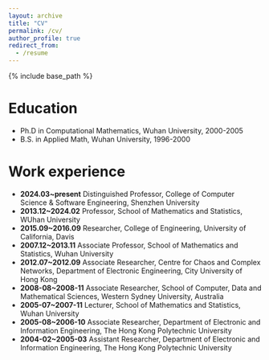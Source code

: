 ```yaml
---
layout: archive
title: "CV"
permalink: /cv/
author_profile: true
redirect_from:
  - /resume
---
```


{% include base_path %}

Education
======
* Ph.D in Computational Mathematics, Wuhan University, 2000-2005
* B.S. in Applied Math, Wuhan University, 1996-2000

Work experience
======
* **2024.03~present** Distinguished Professor, College of Computer Science & Software Engineering, Shenzhen University
* **2013.12~2024.02** Professor, School of Mathematics and Statistics, WUhan University
* **2015.09~2016.09** Researcher, College of Engineering, University of California, Davis
* **2007.12~2013.11** Associate Professor, School of Mathematics and Statistics, Wuhan University
* **2012.07~2012.09** Associate Researcher, Centre for Chaos and Complex Networks, Department of Electronic Engineering, City University of Hong Kong
* **2008-08~2008-11** Associate Researcher, School of Computer, Data and Mathematical Sciences, Western Sydney University, Australia
* **2005-07~2007-11** Lecturer, School of Mathematics and Statistics, Wuhan University
* **2005-08~2006-10** Associate Researcher, Department of Electronic and Information Engineering, The Hong Kong Polytechnic University
* **2004-02~2005-03** Assistant Researcher, Department of Electronic and Information Engineering, The Hong Kong Polytechnic University



  
  
